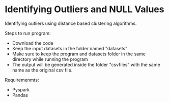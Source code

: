 #   Identifying Outliers and NULL Values
Identifying outliers using distance based clustering algorithms.

Steps to run program:
- Download the code
- Keep the input datasets in the folder named "datasets"
- Make sure to keep the program and datasets folder in the same directory while running the program
- The output will be generated inside the folder "csvfiles" with the same name as the original csv file.

Requiremenmts:
- Pyspark
- Pandas
